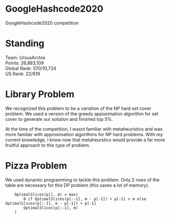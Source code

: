 # GoogleHashcode2020

GoogleHashcode2020 competition

# Standing
Team: UrsusArctos <br>
Points: 26,883,109 <br>
Global Rank: 370/10,724 <br>
US Rank: 22/619

# Library Problem
We recognized this problem to be a variation of the NP hard set cover problem. We used a version of the greedy appoximation algorithm for set cover to generate our solution and finished top 5%.

At the time of the competition, I wasnt familiar with metaheuristics and was more familair with approximation algorithms for NP hard problems. With my current knowledge, I know now that metaheurstics would provide a far more fruitful approach to this type of problem.

# Pizza Problem

We used dynamic programming to tackle this problem. Only 2 rows of the table are necessary for this DP problem (this saves a lot of memory).

        OptimalSlices(p[], m) = max(
            0 if OptimalSlices(p[:-1], m - p[-1]) + p[-1] > m else OptimalSlices(p[:-1], m - p[-1]) + p[-1]
            OptimalSlices(p[:-1], m)
        )

